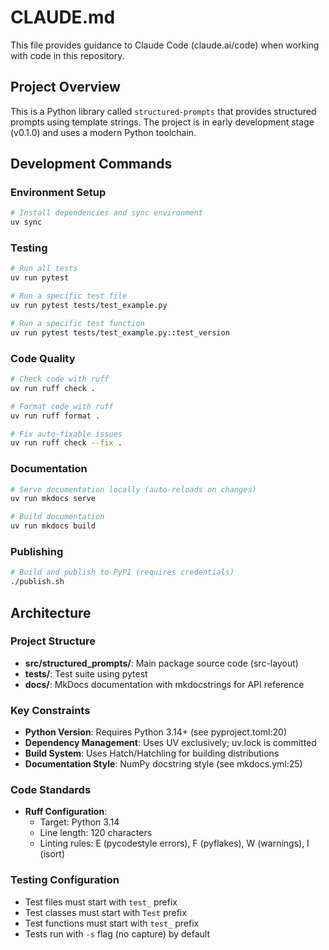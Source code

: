 # CLAUDE.md

This file provides guidance to Claude Code (claude.ai/code) when working with code in this repository.

## Project Overview

This is a Python library called `structured-prompts` that provides structured prompts using template strings. The project is in early development stage (v0.1.0) and uses a modern Python toolchain.

## Development Commands

### Environment Setup
```bash
# Install dependencies and sync environment
uv sync
```

### Testing
```bash
# Run all tests
uv run pytest

# Run a specific test file
uv run pytest tests/test_example.py

# Run a specific test function
uv run pytest tests/test_example.py::test_version
```

### Code Quality
```bash
# Check code with ruff
uv run ruff check .

# Format code with ruff
uv run ruff format .

# Fix auto-fixable issues
uv run ruff check --fix .
```

### Documentation
```bash
# Serve documentation locally (auto-reloads on changes)
uv run mkdocs serve

# Build documentation
uv run mkdocs build
```

### Publishing
```bash
# Build and publish to PyPI (requires credentials)
./publish.sh
```

## Architecture

### Project Structure
- **src/structured_prompts/**: Main package source code (src-layout)
- **tests/**: Test suite using pytest
- **docs/**: MkDocs documentation with mkdocstrings for API reference

### Key Constraints
- **Python Version**: Requires Python 3.14+ (see pyproject.toml:20)
- **Dependency Management**: Uses UV exclusively; uv.lock is committed
- **Build System**: Uses Hatch/Hatchling for building distributions
- **Documentation Style**: NumPy docstring style (see mkdocs.yml:25)

### Code Standards
- **Ruff Configuration**:
  - Target: Python 3.14
  - Line length: 120 characters
  - Linting rules: E (pycodestyle errors), F (pyflakes), W (warnings), I (isort)

### Testing Configuration
- Test files must start with `test_` prefix
- Test classes must start with `Test` prefix
- Test functions must start with `test_` prefix
- Tests run with `-s` flag (no capture) by default
